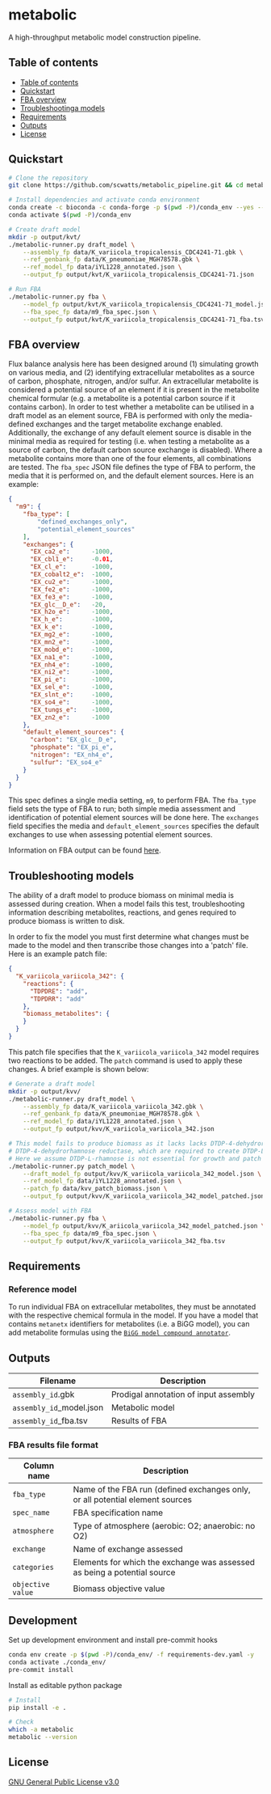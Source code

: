 # metabolic

A high-throughput metabolic model construction pipeline.

## Table of contents

* [Table of contents](#table-of-contents)
* [Quickstart](#quickstart)
* [FBA overview](#fba-overview)
* [Troubleshootinga models](#troubleshooting-models)
* [Requirements](#requirements)
* [Outputs](#outputs)
* [License](#license)

## Quickstart

```bash
# Clone the repository
git clone https://github.com/scwatts/metabolic_pipeline.git && cd metabolic_pipeline/

# Install dependencies and activate conda environment
conda create -c bioconda -c conda-forge -p $(pwd -P)/conda_env --yes --file misc/conda_packages.txt
conda activate $(pwd -P)/conda_env

# Create draft model
mkdir -p output/kvt/
./metabolic-runner.py draft_model \
    --assembly_fp data/K_variicola_tropicalensis_CDC4241-71.gbk \
    --ref_genbank_fp data/K_pneumoniae_MGH78578.gbk \
    --ref_model_fp data/iYL1228_annotated.json \
    --output_fp output/kvt/K_variicola_tropicalensis_CDC4241-71.json

# Run FBA
./metabolic-runner.py fba \
    --model_fp output/kvt/K_variicola_tropicalensis_CDC4241-71_model.json \
    --fba_spec_fp data/m9_fba_spec.json \
    --output_fp output/kvt/K_variicola_tropicalensis_CDC4241-71_fba.tsv
```

## FBA overview

Flux balance analysis here has been designed around (1) simulating growth on various media, and (2) identifying extracellular
metabolites as a source of carbon, phosphate, nitrogen, and/or sulfur. An extracellular metabolite is considered a potential
source of an element if it is present in the metabolite chemical formular (e.g. a metabolite is a potential carbon
source if it contains carbon). In order to test whether a metabolite can be utilised in a draft model as an element
source, FBA is performed with only the media-defined exchanges and the target metabolite exchange enabled. Additionally,
the exchange of any default element source is disable in the minimal media as required for testing (i.e. when testing a
metabolite as a source of carbon, the default carbon source exchange is disabled). Where a metabolite contains more than
one of the four elements, all combinations are tested. The `fba_spec` JSON file defines the type of FBA to perform, the
media that it is performed on, and the default element sources. Here is an example:

```json
{
  "m9": {
    "fba_type": [
        "defined_exchanges_only",
        "potential_element_sources"
    ],
    "exchanges": {
      "EX_ca2_e":      -1000,
      "EX_cbl1_e":     -0.01,
      "EX_cl_e":       -1000,
      "EX_cobalt2_e":  -1000,
      "EX_cu2_e":      -1000,
      "EX_fe2_e":      -1000,
      "EX_fe3_e":      -1000,
      "EX_glc__D_e":   -20,
      "EX_h2o_e":      -1000,
      "EX_h_e":        -1000,
      "EX_k_e":        -1000,
      "EX_mg2_e":      -1000,
      "EX_mn2_e":      -1000,
      "EX_mobd_e":     -1000,
      "EX_na1_e":      -1000,
      "EX_nh4_e":      -1000,
      "EX_ni2_e":      -1000,
      "EX_pi_e":       -1000,
      "EX_sel_e":      -1000,
      "EX_slnt_e":     -1000,
      "EX_so4_e":      -1000,
      "EX_tungs_e":    -1000,
      "EX_zn2_e":      -1000
    },
    "default_element_sources": {
      "carbon": "EX_glc__D_e",
      "phosphate": "EX_pi_e",
      "nitrogen": "EX_nh4_e",
      "sulfur": "EX_so4_e"
    }
  }
}
```

This spec defines a single media setting, `m9`, to perform FBA. The `fba_type` field sets the type of FBA to run; both simple
media assessment and identification of potential element sources will be done here. The `exchanges` field specifies the media
and `default_element_sources` specifies the default exchanges to use when assessing potential element sources.

Information on FBA output can be found [here](#fba-results-file-format).

## Troubleshooting models

The ability of a draft model to produce biomass on minimal media is assessed during creation. When a model fails this test,
troubleshooting information describing metabolites, reactions, and genes required to produce biomass is written to disk.

In order to fix the model you must first determine what changes must be made to the model and then transcribe those changes
into a 'patch' file. Here is an example patch file:

```json
{
  "K_variicola_variicola_342": {
    "reactions": {
      "TDPDRE": "add",
      "TDPDRR": "add"
    },
    "biomass_metabolites": {
    }
  }
}
```

This patch file specifies that the `K_variicola_variicola_342` model requires two reactions to be added. The `patch` command
is used to apply these changes. A brief example is shown below:

```bash
# Generate a draft model
mkdir -p output/kvv/
./metabolic-runner.py draft_model \
    --assembly_fp data/K_variicola_variicola_342.gbk \
    --ref_genbank_fp data/K_pneumoniae_MGH78578.gbk \
    --ref_model_fp data/iYL1228_annotated.json \
    --output_fp output/kvv/K_variicola_variicola_342.json

# This model fails to produce biomass as it lacks lacks DTDP-4-dehydrorhamnose 3,5-epimerase and
# DTDP-4-dehydrorhamnose reductase, which are required to create DTDP-L-rhamnose
# Here we assume DTDP-L-rhamnose is not essential for growth and patch the model accordingly
./metabolic-runner.py patch_model \
    --draft_model_fp output/kvv/K_variicola_variicola_342_model.json \
    --ref_model_fp data/iYL1228_annotated.json \
    --patch_fp data/kvv_patch_biomass.json \
    --output_fp output/kvv/K_variicola_variicola_342_model_patched.json

# Assess model with FBA
./metabolic-runner.py fba \
    --model_fp output/kvv/K_ariicola_variicola_342_model_patched.json \
    --fba_spec_fp data/m9_fba_spec.json \
    --output_fp output/kvv/K_variicola_variicola_342_fba.tsv
```

## Requirements

### Reference model

To run individual FBA on extracellular metabolites, they must be annotated with the respective chemical formula in the model.
If you have a model that contains `metanetx` identifiers for metabolites (i.e. a BiGG model), you can add metabolite formulas
using the [`BiGG model compound annotator`](https://github.com/scwatts/bigg_model_compound_annotator).

## Outputs

| Filename                      | Description                           |
| ---------                     |---------                              |
| `assembly_id`.gbk             | Prodigal annotation of input assembly |
| `assembly_id`\_model.json     | Metabolic model                       |
| `assembly_id`\_fba.tsv        | Results of FBA                        |

### FBA results file format

| Column name       | Description                                                                   |
| ---------         |---------                                                                      |
| `fba_type`        | Name of the FBA run (defined exchanges only, or all potential element sources |
| `spec_name`       | FBA specification name                                                        |
| `atmosphere`      | Type of atmosphere (aerobic: O2; anaerobic: no O2)                            |
| `exchange`        | Name of exchange assessed                                                     |
| `categories`      | Elements for which the exchange was assessed as being a potential source      |
| `objective value` | Biomass objective value                                                       |

## Development

Set up development environment and install pre-commit hooks

```bash
conda env create -p $(pwd -P)/conda_env/ -f requirements-dev.yaml -y
conda activate ./conda_env/
pre-commit install
```

Install as editable python package

```bash
# Install
pip install -e .

# Check
which -a metabolic
metabolic --version
```

## License

[GNU General Public License v3.0](https://www.gnu.org/licenses/gpl-3.0.en.html)
